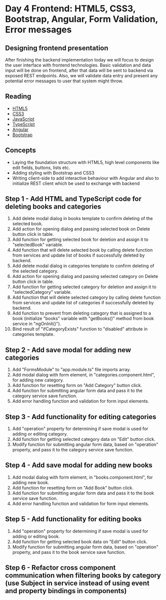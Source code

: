 
Day 4 Frontend: HTML5, CSS3, Bootstrap, Angular, Form Validation, Error messages
==================================================================================

Designing frontend presentation
-------------------------------

After finishing the backend implementation today we will focus to design the user interface with frontend technologies.
Basic validation and data input will be done on frontend, after that data will be sent to backend via exposed REST endpoints.
Also, we will validate data entry and present any potential error messages to user that system might throw. 

Reading
-------

*   [HTML5](https://dev.w3.org/html5/html-author/)
*   [CSS3](https://www.w3schools.com/cssref/)
*   [JavaScript](https://developer.mozilla.org/en-US/docs/Web/JavaScript/Reference)
*   [TypeScript](https://www.typescriptlang.org/docs)
*   [Angular](https://angular.io/docs)
*   [Bootstrap](https://getbootstrap.com/docs)

Concepts
--------

*   Laying the foundation structure with HTML5, high level components like edit fields, buttons, lists etc.
*   Adding styling with Bootstrap and CSS3
*   Writing client-side to add interactive behaviour with Angular and also to initialize REST client which be used to exchange with backend

Step 1 - Add HTML and TypeScript code for deleting books and categories
-------------------------------
1. Add delete modal dialog in books template to confirm deleting of the selected book.
2. Add action for opening dialog and passing selected book on Delete button click in table.
3. Add function for getting selected book for deletion and assign it to "selectedBook" variable.
4. Add function that will delete selected book by calling delete function from services and update list of books if successfully deleted by backend.
5. Add delete modal dialog in categories template to confirm deleting of the  selected category.
6. Add action for opening dialog and passing selected category on Delete button click in table.
7. Add function for getting selected category for deletion and assign it to "selectedCategory" variable.
8. Add function that will delete selected category by calling delete function from services and update list of categories if successfully deleted by backend.
9. Add function to prevent from deleting category that is assigned to a book (initialize "books" variable with "getBooks()" method from book service in "ngOnInit()").
10. Bind result of "ifCategoryExists" function  to "disabled" attribute in categories template. 

Step 2 - Add save modal for adding new categories
-------------------------------
1. Add "FormsModule" to "app.module.ts" file imports array.
2. Add modal dialog with form element, in "categories.component.html", for adding new category.
3. Add function for resetting form on "Add Category" button click.
4. Add function for submitting angular form data and pass it to the category service save function.
5. Add error handling function and validation for form input elements.

Step 3 - Add functionality for editing categories
-------------------------------
1. Add "operation" property for determining if save modal is used for adding or editing category.
2. Add function for getting selected category data on "Edit" button click.
3. Modify function for submitting angular form data, based on "operation" property, and pass it to the category service save function.

Step 4 - Add save modal for adding new books
-------------------------------
1. Add modal dialog with form element, in "books.component.html", for adding new book.
2. Add function for resetting form on "Add Book" button click.
3. Add function for submitting angular form data and pass it to the book service save function.
4. Add error handling function and validation for form input elements.

Step 5 - Add functionality for editing books
-------------------------------
1. Add "operation" property for determining if save modal is used for adding or editing book.
2. Add function for getting selected book data on "Edit" button click.
3. Modify function for submitting angular form data, based on "operation" property, and pass it to the book service save function.

Step 6 - Refactor cross component communication when filtering books by category 
(use Subject in service instead of using event and property bindings in components)
-------------------------------
